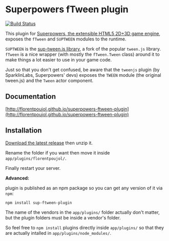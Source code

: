 # Superpowers fTween plugin

[![Build Status](https://travis-ci.org/florentpoujol/superpowers-ftween-plugin.svg?branch=travis)](https://travis-ci.org/florentpoujol/superpowers-ftween-plugin)

This plugin for [Superpowers, the extensible HTML5 2D+3D game engine](http://sparklinlabs.com), exposes the `fTween` and `SUPTWEEN` modules to the runtime.

`SUPTWEEN` is the [sup-tween.js library](https://github.com/florentpoujol/sup-tween.js), a fork of the popular `tween.js` library.  
`fTween` is a nice wrapper (with mostly the `fTween.Tween` class) around it to make things a lot easier to use in your game code.

Just so that you don't get confused, be aware that the `tweenjs` plugin (by SparklinLabs, Superpowers' devs) exposes the `TWEEN` module (the original tween.js) and the `Tween` actor component.

## Documentation

[http://florentpoujol.github.io/superpowers-ftween-plugin](http://florentpoujol.github.io/superpowers-ftween-plugin)

## Installation

[Download the latest release](https://github.com/florentpoujol/superpowers-ftween-plugin/releases) then unzip it.

Rename the folder if you want then move it inside `app/plugins/florentpoujol/`.

Finally restart your server.

__Advanced:__

plugin is published as an npm package so you can get any version of it via `npm`:

    npm install sup-ftween-plugin

The name of the vendors in the `app/plugins/` folder actually don't matter, but the plugin folders must be inside a vendor's folder.

So feel free to `npm install` plugins directly inside `app/plugins/` so that they are actually intalled in `app/plugins/node_modules/`.
